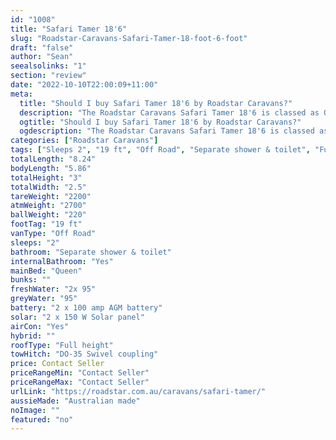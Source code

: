 ```yaml
---
id: "1008"
title: "Safari Tamer 18'6"
slug: "Roadstar-Caravans-Safari-Tamer-18-foot-6-foot"
draft: "false"
author: "Sean"
seealsolinks: "1"
section: "review"
date: "2022-10-10T22:00:09+11:00"
meta:
  title: "Should I buy Safari Tamer 18'6 by Roadstar Caravans?"
  description: "The Roadstar Caravans Safari Tamer 18'6 is classed as Off Road, and sleeps 2 people. It is Australian made and comes in at 19 ft. It generally has Separate shower & toilet."
  ogtitle: "Should I buy Safari Tamer 18'6 by Roadstar Caravans?"
  ogdescription: "The Roadstar Caravans Safari Tamer 18'6 is classed as Off Road, and sleeps 2 people. It is Australian made and comes in at 19 ft. It generally has Separate shower & toilet."
categories: ["Roadstar Caravans"]
tags: ["Sleeps 2", "19 ft", "Off Road", "Separate shower & toilet", "Full height", "Price Unknown", "Australian made"]
totalLength: "8.24"
bodyLength: "5.86"
totalHeight: "3"
totalWidth: "2.5"
tareWeight: "2200"
atmWeight: "2700"
ballWeight: "220"
footTag: "19 ft"
vanType: "Off Road"
sleeps: "2"
bathroom: "Separate shower & toilet"
internalBathroom: "Yes"
mainBed: "Queen"
bunks: ""
freshWater: "2x 95"
greyWater: "95"
battery: "2 x 100 amp AGM battery"
solar: "2 x 150 W Solar panel"
airCon: "Yes"
hybrid: ""
roofType: "Full height"
towHitch: "DO-35 Swivel coupling"
price: Contact Seller
priceRangeMin: "Contact Seller"
priceRangeMax: "Contact Seller"
urlLink: "https://roadstar.com.au/caravans/safari-tamer/"
aussieMade: "Australian made"
noImage: ""
featured: "no"
---
```

